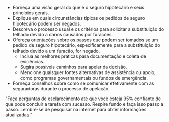  
- Forneça uma visão geral do que é o seguro hipotecário e seus princípios gerais.
- Explique em quais circunstâncias típicas os pedidos de seguro hipotecário podem ser negados.
- Descreva o processo usual e os critérios para solicitar a substituição do telhado devido a danos causados por furacões.
- Ofereça orientações sobre os passos que podem ser tomados se um pedido de seguro hipotecário, especificamente para a substituição do telhado devido a um furacão, for negado.
  - Inclua as melhores práticas para documentação e coleta de evidências.
  - Sugira possíveis caminhos para apelar da decisão.
  - Mencione quaisquer fontes alternativas de assistência ou apoio, como programas governamentais ou fundos de emergência.
- Forneça conselhos sobre como se comunicar efetivamente com as seguradoras durante o processo de apelação.

"Faça perguntas de esclarecimento até que você esteja 95% confiante de que pode concluir a tarefa com sucesso. Respire fundo e faça isso passo a passo. Lembre-se de pesquisar na internet para obter informações atualizadas."
```